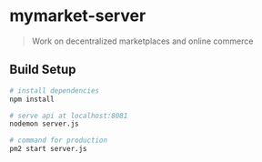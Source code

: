# mymarket-server

> Work on decentralized marketplaces and online commerce

## Build Setup

``` bash
# install dependencies
npm install

# serve api at localhost:8081
nodemon server.js

# command for production
pm2 start server.js
```
